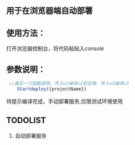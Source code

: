 ## 用于在浏览器端自动部署
## 使用方法：
打开浏览器控制台，将代码粘贴入*console*
## 参数说明：
```javascript
 //最后一行函数调用，传入v2编译v2前后端，传入v3编译v3
    Startdeploy({projectName})
```
待提示编译完成，手动部署服务,仅限测试环境使用
## TODOLIST
1. 自动部署服务